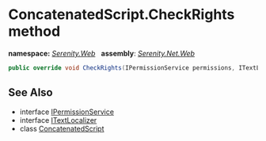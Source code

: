 # ConcatenatedScript.CheckRights method
**namespace:** *[Serenity.Web](../../README.md#serenity.web-namespace)*   **assembly**: *[Serenity.Net.Web](../../README.md)*

```csharp
public override void CheckRights(IPermissionService permissions, ITextLocalizer localizer)
```

## See Also

* interface [IPermissionService](../Serenity.Net.Core/../../Serenity.Abstractions/IPermissionService.md)
* interface [ITextLocalizer](../Serenity.Net.Core/../../Serenity/ITextLocalizer.md)
* class [ConcatenatedScript](../ConcatenatedScript.md)
